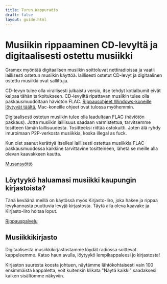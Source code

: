 ```yaml
---
title: Turun Wappuradio
draft: false
layout: guide.html
---
```


# Musiikin rippaaminen CD-levyltä ja digitaalisesti ostettu musiikki

Gramex myöntää digitaalisen musiikin soittoluvat nettiradioissa ja vaatii laillisesti ostetun musiikin käyttöä. 
laillisesti ostetut CD-levyt ja digitaalinen ostettu musiikki ovat sallittuja.

CD-levyn tulee olla virallisesti julkaistu versio, itse tehdyt kotialbumit eivät kelpaa tähän tarkoitukseen. 
CD-levyiltä ripattavan musiikin tulee olla pakkausmuodoltaan häviötön FLAC. 
[Rippausohjeet Windows-koneille löytyvät täältä](/windowsrippaus.html), Mac-koneille ohjeet ovat tulossa myöhemmin.

Digitaalisesti ostetun musiikin tulee olla laadultaan FLAC (häviötön pakkaus). Jotta musiikin laillisuus saadaan
varmistettua, tarvitsemme tositteen tämän laillisuudesta. Tositteeksi riittää ostokuitti. Joten älä ryhdy imuroimaan
P2P-verkosta musiikkia, koska illegal as fuck.

Kun olet saanut kerättyä itsellesi laillisesti ostettua musiikkia FLAC-pakkausmuodossa kaikkine tarvittavine
tositteineen, lähetä se meille alla olevan kaavakkeen kautta.

<div class="ButtonContainer">
<a href="https://docs.google.com/forms/d/e/1FAIpQLSetqnhzrpfOdbkaK4GmUHTGFMZH0h6NBMeKESC4rQEh3JqatA/viewform?usp=sf_link">
Musansyöttö
</a>
</div>

## Löytyykö haluamasi musiikki kaupungin kirjastoista?

Tänä keväänä meillä on käytössä myös Kirjasto-Iiro, joka hakee ja rippaa levykannasta puuttuvia levyjä kirjastosta.
Täytä alla oleva kaavake ja Kirjasto-Iiro hoitaa loput.

<div class="ButtonContainer">
<a href="https://docs.google.com/forms/d/e/1FAIpQLSenV00_NDnDBw1lgZn1z2jGmnyWi5RPRKm34RG_Zn5vfb7IMA/viewform?usp=sf_link">
Rippauspalvelu
</a>
</div>

## Musiikkikirjasto

Digitaalisesta musiikkikirjastostamme löydät radiossa soittevat kappeleemme. Katso haun avulla, löytyykö lempikappaleesi jo kirjastosta!

Kirjaston suuresta koosta johtuen, näytämme lähtökohtaisesti vain 100 ensimmäistä kappaletta, voit kuitenkin klikata "Näytä kaikki" saadaksesi kaiken sisältömme näkyviin.